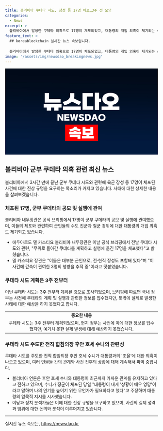 ```yaml
---
title: 볼리비아 쿠데타 시도, 장성 등 17명 체포…3주 전 모의
categories:
  - News
excerpt: >
  볼리비아에서 발생한 쿠데타 의혹으로 17명이 체포되었고, 대통령의 개입 의혹이 제기되는 상황 속에서 사태의 진실규명을 요구하는 목소리가 높아지고 있다. 현지 언론은 볼리비아 전직 합참의장과 대통령의 조율설을 보도하며 의혹을 더 키우고 있다. 이에 야당과 정치 분석가들은 사태를 쿠데타로 보기보다는 군인들의 계획된 정치 행위로 해석하는 의견을 내놓고 있다.
feature_text: >
  ## koreablockchain 실시간 뉴스 속보입니다.

  볼리비아에서 발생한 쿠데타 의혹으로 17명이 체포되었고, 대통령의 개입 의혹이 제기되는 상황 속에서 사태의 진실규명을 요구하는 목소리가 높아지고 있다. 현지 언론은 볼리비아 전직 합참의장과 대통령의 조율설을 보도하며 의혹을 더 키우고 있다. 이에 야당과 정치 분석가들은 사태를 쿠데타로 보기보다는 군인들의 계획된 정치 행위로 해석하는 의견을 내놓고 있다.
image: '/assets/img/newsdao_breakingnews.jpg'
---
```


<p><img src="/assets/img/newsdao_breakingnews.jpg" alt="koreablockchain 속보" /></p>

<h2 data-ke-size="size26">볼리비아 군부 쿠데타 의혹 관련 최신 뉴스</h2>

<p data-ke-size="size16">볼리비아에서 3시간 만에 끝난 군부 쿠데타 시도와 관련해 육군 장성 등 17명이 체포된 사건에 대한 진상 규명을 요구하는 목소리가 커지고 있습니다. 사태에 대한 상세한 내용을 살펴보겠습니다.</p>

<h3>체포된 17명, 군부 쿠데타의 공모 및 실행에 관여</h3>

<p data-ke-size="size16">볼리비아 내무장관은 공식 브리핑에서 17명이 군부 쿠데타의 공모 및 실행에 관여했으며, 이들의 체포와 관련하여 군인들의 수도 진군과 철군 경위에 대한 대통령의 개입 의혹도 제기되고 있습니다.</p>

<ul>
  <li>에두아르도 델 카스티요 볼리비아 내무장관은 이날 공식 브리핑에서 전날 쿠데타 시도와 관련, "무위로 돌아간 쿠데타를 계획하고 실행에 옮긴 17명을 체포했다"고 밝혔습니다.</li>
  <li>델 카스티요 장관은 "이들은 대부분 군인으로, 전·현직 장성도 포함돼 있다"며 "이 사건에 깊숙이 관여한 3명의 행방을 추적 중"이라고 덧붙였습니다.</li>
</ul>

<h3>쿠데타 시도 계획은 3주 전부터</h3>

<p data-ke-size="size16">이번 쿠데타 시도는 3주 전부터 계획된 것으로 조사되었으며, 브리핑에 따르면 국내 정부는 사전에 쿠데타의 계획 및 실행과 관련한 정보를 입수했지만, 뜻밖에 실제로 발생한 사태에 대한 예상을 하지 못했다고 합니다.</p>

<table>
  <tr>
    <td style="text-align: center; height: 17px;"><b>중요한 내용</b></td>
  </tr>
  <tr>
    <td style="text-align: center; height: 17px;">쿠데타 시도는 3주 전부터 계획되었으며, 현지 정부는 사전에 이에 대한 정보를 입수했지만, 예기치 못한 실제 발생에 대해 예상하지 못했습니다.</td>
  </tr>
</table>

<h3>쿠데타 시도 주도한 전직 합참의장 후안 호세 수니의 관련성</h3>

<p data-ke-size="size16">쿠데타 시도를 주도한 전직 합참의장 후안 호세 수니가 대통령과의 '조율'에 대한 의혹이 나오고 있으며, 여러 인물들 간의 관계와 사건 전후의 상황에 대해 계속해서 파악 중입니다.</p>

<ul>
  <li>볼리비아 언론은 후안 호세 수니와 대통령이 최근까지 가까운 관계를 유지하고 있다고 전하고 있으며, 수니가 장군이 체포된 당일 "대통령이 내게 '상황이 매우 엉망'이라고 말하며 나의 인기를 높이기 위한 무언가가 필요하다고 했다"고 주장하며 대통령의 암묵적 지시를 시사했습니다.</li>
  <li>야당과 정치 분석가들은 이에 대한 진상 규명을 요구하고 있으며, 사건의 실제 성격과 범위에 대한 논의와 분석이 이루어지고 있습니다.</li>
</ul>

<hr>
실시간 뉴스 속보는, <a href="https://newsdao.kr" rel="dofollow">https://newsdao.kr</a>


